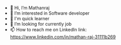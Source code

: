 - 👋 Hi, I’m Mathanraj 
- 👀 I’m interested in Software developer 
- 🌱 I'm quick learner 
- 💞️ I’m looking for currently job 
- 📫 How to reach me on LinkedIn link: https://www.linkedin.com/in/mathan-raj-31111b269

<!---
Mathanraj007/Mathanraj007 is a ✨ special ✨ repository because its `README.md` (this file) appears on your GitHub profile.
You can click the Preview link to take a look at your changes.
--->
